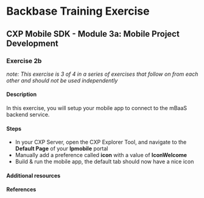 # Backbase Training Exercise

## CXP Mobile SDK - Module 3a: Mobile Project Development

### Exercise 2b

_note: This exercise is 3 of 4 in a series of exercises that follow on from each other and should not be used independently_

#### Description

In this exercise, you will setup your mobile app to connect to the mBaaS backend service.

#### Steps

 - In your CXP Server, open the CXP Explorer Tool, and navigate to the **Default Page** of your **lpmobile** portal
 - Manually add a preference called **icon** with a value of **IconWelcome**
 - Build & run the mobile app, the default tab should now have a nice icon

#### Additional resources

#### References
